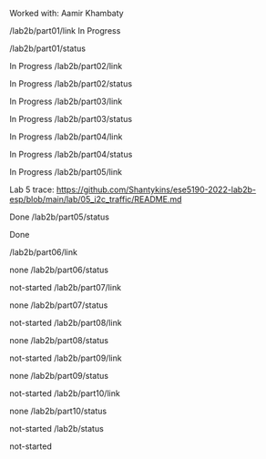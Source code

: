 Worked with: Aamir Khambaty

/lab2b/part01/link
In Progress

/lab2b/part01/status

In Progress
/lab2b/part02/link

In Progress
/lab2b/part02/status

In Progress
/lab2b/part03/link

In Progress
/lab2b/part03/status

In Progress
/lab2b/part04/link

In Progress
/lab2b/part04/status

In Progress
/lab2b/part05/link

Lab 5 trace: https://github.com/Shantykins/ese5190-2022-lab2b-esp/blob/main/lab/05_i2c_traffic/README.md

Done
/lab2b/part05/status

Done

/lab2b/part06/link

none
/lab2b/part06/status

not-started
/lab2b/part07/link

none
/lab2b/part07/status

not-started
/lab2b/part08/link

none
/lab2b/part08/status

not-started
/lab2b/part09/link

none
/lab2b/part09/status

not-started
/lab2b/part10/link

none
/lab2b/part10/status

not-started
/lab2b/status

not-started
